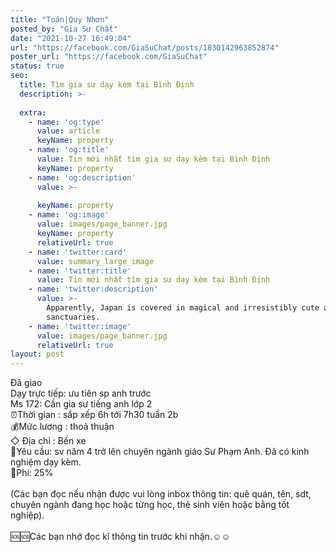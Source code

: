 ```yaml
---
title: "Toán|Quy Nhơn"
posted_by: "Gia Sư Chất"
date: "2021-10-27 16:49:04"
url: "https://facebook.com/GiaSuChat/posts/1830142963852874"
poster_url: "https://facebook.com/GiaSuChat"
status: true
seo:
  title: Tìm gia sư dạy kèm tại Bình Định
  description: >-
    
  extra:
    - name: 'og:type'
      value: article
      keyName: property
    - name: 'og:title'
      value: Tin mới nhất tìm gia sư dạy kèm tại Bình Định
      keyName: property
    - name: 'og:description'
      value: >-
        
      keyName: property
    - name: 'og:image'
      value: images/page_banner.jpg
      keyName: property
      relativeUrl: true
    - name: 'twitter:card'
      value: summary_large_image
    - name: 'twitter:title'
      value: Tin mới nhất tìm gia sư dạy kèm tại Bình Định
    - name: 'twitter:description'
      value: >-
        Apparently, Japan is covered in magical and irresistibly cute animal
        sanctuaries.
    - name: 'twitter:image'
      value: images/page_banner.jpg
      relativeUrl: true
layout: post
---
```

Đã giao<br>Dạy trực tiếp: ưu tiên sp anh trước<br>Ms 172: Cần gia sư tiếng anh lớp 2<br>⏰Thời gian : sắp xếp 6h tới 7h30 tuần 2b<br>💰Mức lương : thoả thuận<br>◇ Địa chỉ : Bến xe<br>📒Yêu cầu: sv năm 4 trở lên chuyên ngành giáo Sư Phạm Anh. Đã có kinh nghiệm dạy kèm.<br>💸Phí: 25%<br><br>(Các bạn đọc nếu nhận được vui lòng inbox thông tin: quê quán, tên, sdt, chuyên ngành đang học hoặc từng học, thẻ sinh viên hoặc bằng tốt nghiệp).<br><br>🆘🆘Các bạn nhớ đọc kĩ thông tin trước khi nhận.☺️☺️
